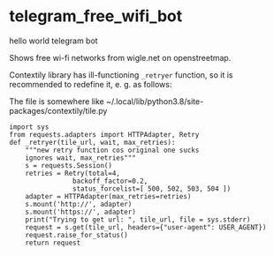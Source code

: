 # telegram_free_wifi_bot
hello world telegram bot

Shows free wi-fi networks from wigle.net on openstreetmap.

Contextily library has ill-functioning `_retryer` function, so it is recommended to redefine it, e. g. as follows:

The file is somewhere like ~/.local/lib/python3.8/site-packages/contextily/tile.py

```
import sys
from requests.adapters import HTTPAdapter, Retry
def _retryer(tile_url, wait, max_retries):
    """new retry function cos original one sucks
    ignores wait, max_retries"""
    s = requests.Session()
    retries = Retry(total=4,
                backoff_factor=0.2,
                status_forcelist=[ 500, 502, 503, 504 ])
    adapter = HTTPAdapter(max_retries=retries)
    s.mount('http://', adapter)
    s.mount('https://', adapter)
    print("Trying to get url: ", tile_url, file = sys.stderr)
    request = s.get(tile_url, headers={"user-agent": USER_AGENT})
    request.raise_for_status()
    return request
```

